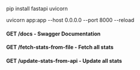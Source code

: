 pip install fastapi uvicorn

uvicorn app:app --host 0.0.0.0 --port 8000 --reload


#### GET /docs - Swagger Documentation
#### GET /fetch-stats-from-file - Fetch all stats
#### GET /update-stats-from-api - Update all stats